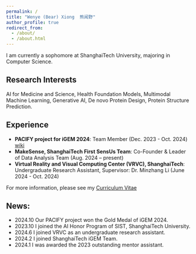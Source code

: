 ```yaml
---
permalink: /
title: "Wenye (Bear) Xiong  熊闻野"
author_profile: true
redirect_from: 
  - /about/
  - /about.html
---
```

I am currently a sophomore at ShanghaiTech University, majoring in Computer Science.

## Research Interests

AI for Medicine and Science, Health Foundation Models, Multimodal Machine Learning, Generative AI, De novo Protein Design, Protein Structure Prediction.

## Experience

- **PACIFY project for iGEM 2024**: Team Member (Dec. 2023 - Oct. 2024) [wiki](https://2024.igem.wiki/shanghaitech-china)
- **MakeSense, ShanghaiTech First SensUs Team**: Co-Founder & Leader of Data Analysis Team (Aug. 2024 – present)
- **Virtual Reality and Visual Computing Center (VRVC), ShanghaiTech**: Undergraduate Research Assistant, Supervisor: Dr. Minzhang Li (June 2024 - Oct. 2024)

For more information, please see my [Curriculum Vitae](http://xiongwenye.github.io/files/cv.pdf)

## News:

- 2024.10 Our PACIFY project won the Gold Medal of iGEM 2024.
- 2023.10 I joined the AI Honor Program of SIST, ShanghaiTech University.
- 2024.6 I joined VRVC as an undergraduate research assistant.
- 2024.2 I joined ShanghaiTech iGEM Team.
- 2024.1 I was awarded the 2023 outstanding mentor assistant.

<script type='text/javascript' id='clustrmaps' src='//cdn.clustrmaps.com/map_v2.js?cl=ffffff&w=300&t=n&d=EasZ2og5WUm-qsd2B6EmHMVE_3C_YNylKdZgiR4H1n0'></script>
